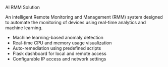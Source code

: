 AI RMM Solution

An intelligent Remote Monitoring and Management (RMM) system designed to automate the monitoring of devices using real-time analytics and machine learning. 

- Machine learning-based anomaly detection
- Real-time CPU and memory usage visualization
- Auto-remediation using predefined scripts
- Flask dashboard for local and remote access
- Configurable IP access and network settings
